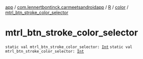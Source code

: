 [app](../../../index.md) / [com.lennertbontinck.carmeetsandroidapp](../../index.md) / [R](../index.md) / [color](index.md) / [mtrl_btn_stroke_color_selector](./mtrl_btn_stroke_color_selector.md)

# mtrl_btn_stroke_color_selector

`static val mtrl_btn_stroke_color_selector: `[`Int`](https://kotlinlang.org/api/latest/jvm/stdlib/kotlin/-int/index.html)
`static val mtrl_btn_stroke_color_selector: `[`Int`](https://kotlinlang.org/api/latest/jvm/stdlib/kotlin/-int/index.html)